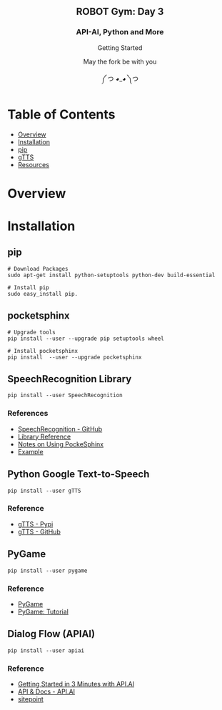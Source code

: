 <h2 align="center">ROBOT Gym: Day 3</h2>
<h3 align="center">API-AI, Python and More</h3>
<p align="center">Getting Started</p>
<p align="center">May the fork be with you</p>
<p align="center">༼ つ ◕_◕ ༽つ</p>

# Table of Contents
- [Overview](#overview)
- [Installation](#installation)
- [pip](#PIP)
- [gTTS](#gTTS)
- [Resources](#resources)

# Overview

# Installation

## pip
```
# Download Packages
sudo apt-get install python-setuptools python-dev build-essential
```

```
# Install pip
sudo easy_install pip.
```

## pocketsphinx
```
# Upgrade tools
pip install --user --upgrade pip setuptools wheel
```
```
# Install pocketsphinx
pip install  --user --upgrade pocketsphinx
```
## SpeechRecognition Library
```
pip install --user SpeechRecognition
```

### References
- [SpeechRecognition - GitHub](https://github.com/Uberi/speech_recognition)
- [Library Reference](https://github.com/Uberi/speech_recognition/blob/master/reference/library-reference.rst)
- [Notes on Using PockeSphinx](https://github.com/Uberi/speech_recognition/blob/master/reference/pocketsphinx.rst)
- [Example](https://github.com/Uberi/speech_recognition/tree/master/examples)

## Python Google Text-to-Speech
```
pip install --user gTTS
```
### Reference 
- [gTTS - Pypi](https://pypi.python.org/pypi/gTTS)
- [gTTS - GitHub](https://github.com/pndurette/gTTS)

## PyGame
```
pip install --user pygame
```
### Reference
- [PyGame](https://www.pygame.org/)
- [PyGame: Tutorial](https://www.pygame.org/wiki/tutorials)
## Dialog Flow (APIAI)
```
pip install --user apiai
```
### Reference
- [Getting Started in 3 Minutes with API.AI](https://www.youtube.com/watch?v=Om7tyGGemXI)
- [API & Docs - API.AI](https://dialogflow.com/docs/getting-started/basics)
- [sitepoint](https://www.sitepoint.com/how-to-build-your-own-ai-assistant-using-api-ai/)
